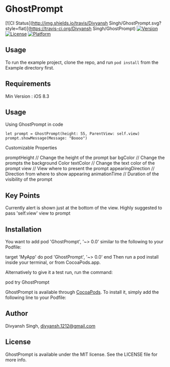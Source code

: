 # GhostPrompt

[![CI Status](http://img.shields.io/travis/Divyansh Singh/GhostPrompt.svg?style=flat)](https://travis-ci.org/Divyansh Singh/GhostPrompt)
[![Version](https://img.shields.io/cocoapods/v/GhostPrompt.svg?style=flat)](http://cocoapods.org/pods/GhostPrompt)
[![License](https://img.shields.io/cocoapods/l/GhostPrompt.svg?style=flat)](http://cocoapods.org/pods/GhostPrompt)
[![Platform](https://img.shields.io/cocoapods/p/GhostPrompt.svg?style=flat)](http://cocoapods.org/pods/GhostPrompt)

## Usage

To run the example project, clone the repo, and run `pod install` from the Example directory first.

## Requirements

Min Version : iOS 8.3

## Usage

Using GhostPrompt in code

```
let prompt = GhostPrompt(height: 55, ParentView: self.view)
prompt.showMessage(Message: "Boooo")
```

Customizable Properties 

promptHeight // Change the height of the prompt bar
bgColor // Change the prompts the background Color
textColor // Change the text color of the prompt
view // View where to present the prompt
appearingDirection  // Direction from where to show appearing
animationTime // Duration of the visibility of the prompt

## Key Points

Currently alert is shown just at the bottom of the view. 
Highly suggested to pass 'self.view' view to prompt

## Installation

You want to add pod 'GhostPrompt', '~> 0.0' similar to the following to your Podfile:

target 'MyApp' do pod 'GhostPrompt', '~> 0.0' end Then run a pod install inside your terminal, or from CocoaPods.app.

Alternatively to give it a test run, run the command:

pod try GhostPrompt


GhostPrompt is available through [CocoaPods](http://cocoapods.org). To install
it, simply add the following line to your Podfile:


## Author

Divyansh Singh, divyansh.1212@gmail.com

## License

GhostPrompt is available under the MIT license. See the LICENSE file for more info.
